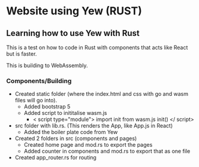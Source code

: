 # Website using Yew (RUST)

## Learning how to use Yew with Rust

This is a test on how to code in Rust with components that acts like React but is faster.

This is building to WebAssembly.

### Components/Building

- Created static folder (where the index.html and css with go and wasm files will go into).
    - Added bootstrap 5
    - Added script to inititalise wasm.js
        - < script type="module">
                import init from wasm.js
                init()
            </ script>
- src folder with lib.rs. (This renders the App, like App.js in React)
    - Added the boiler plate code from Yew
- Created 2 folders in src (components and pages)
    - Created home page and mod.rs to export the pages
    - Added counter in components and mod.rs to export that as one file
- Created app_router.rs for routing
